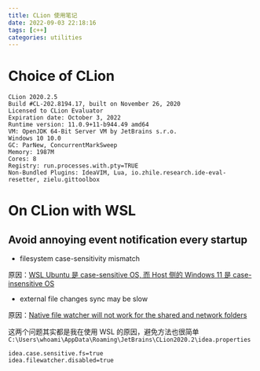 ```yaml
---
title: CLion 使用笔记
date: 2022-09-03 22:18:16
tags: [c++]
categories: utilities
---
```


# Choice of CLion

<!--more-->

```
CLion 2020.2.5
Build #CL-202.8194.17, built on November 26, 2020
Licensed to CLion Evaluator
Expiration date: October 3, 2022
Runtime version: 11.0.9+11-b944.49 amd64
VM: OpenJDK 64-Bit Server VM by JetBrains s.r.o.
Windows 10 10.0
GC: ParNew, ConcurrentMarkSweep
Memory: 1987M
Cores: 8
Registry: run.processes.with.pty=TRUE
Non-Bundled Plugins: IdeaVIM, Lua, io.zhile.research.ide-eval-resetter, zielu.gittoolbox
```

# On CLion with WSL

## Avoid annoying event notification every startup

- filesystem case-sensitivity mismatch

原因：[WSL Ubuntu 是 case-sensitive OS, 而 Host 侧的 Windows 11 是 case-insensitive OS](https://confluence.jetbrains.com/display/IDEADEV/Filesystem+Case-Sensitivity+Mismatch)

- external file changes sync may be slow

原因：[Native file watcher will not work for the shared and network folders](https://intellij-support.jetbrains.com/hc/en-us/community/posts/115000013130-External-file-changes-sync-may-be-slow)

这两个问题其实都是我在使用 WSL 的原因，避免方法也很简单 `C:\Users\whoami\AppData\Roaming\JetBrains\CLion2020.2\idea.properties`

```
idea.case.sensitive.fs=true
idea.filewatcher.disabled=true
```
